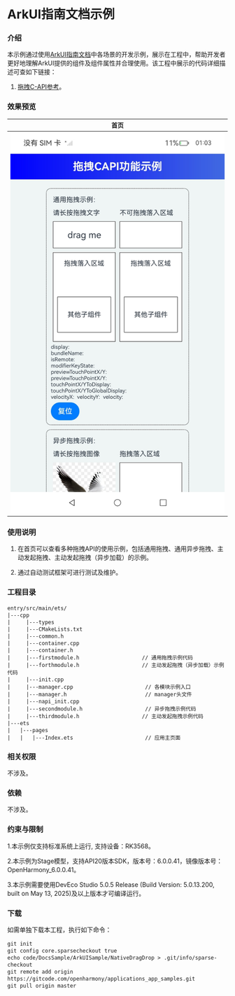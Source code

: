 # ArkUI指南文档示例

### 介绍

本示例通过使用[ArkUI指南文档](https://gitee.com/openharmony/docs/tree/master/zh-cn/application-dev/reference)中各场景的开发示例，展示在工程中，帮助开发者更好地理解ArkUI提供的组件及组件属性并合理使用。该工程中展示的代码详细描述可查如下链接：

1. [拖拽C-API参考](https://gitcode.com/openharmony/docs/blob/master/zh-cn/application-dev/reference/apis-arkui/capi-drag-and-drop-h.md)。
### 效果预览

| 首页                                 |
|------------------------------------|
| ![](screenshots/device/image1.jpg) |

### 使用说明

1. 在首页可以查看多种拖拽API的使用示例，包括通用拖拽、通用异步拖拽、主动发起拖拽、主动发起拖拽（异步加载）的示例。

2. 通过自动测试框架可进行测试及维护。

### 工程目录
```
entry/src/main/ets/
|---cpp
|     |---types
|     |---CMakeLists.txt
|     |---common.h
|     |---container.cpp
|     |---container.h
|     |---firstmodule.h                    // 通用拖拽示例代码
|     |---forthmodule.h                    // 主动发起拖拽（异步加载）示例代码
|     |---init.cpp
|     |---manager.cpp                       // 各模块示例入口
|     |---manager.h                         // manager头文件
|     |---napi_init.cpp
|     |---secondmodule.h                    // 异步拖拽示例代码
|     |---thirdmodule.h                    // 主动发起拖拽示例代码
|---ets
|   |---pages
|   |   |---Index.ets                       // 应用主页面
```

### 相关权限

不涉及。

### 依赖

不涉及。

### 约束与限制

1.本示例仅支持标准系统上运行, 支持设备：RK3568。

2.本示例为Stage模型，支持API20版本SDK，版本号：6.0.0.41，镜像版本号：OpenHarmony_6.0.0.41。

3.本示例需要使用DevEco Studio 5.0.5 Release (Build Version: 5.0.13.200, built on May 13, 2025)及以上版本才可编译运行。

### 下载

如需单独下载本工程，执行如下命令：

````
git init
git config core.sparsecheckout true
echo code/DocsSample/ArkUISample/NativeDragDrop > .git/info/sparse-checkout
git remote add origin https://gitcode.com/openharmony/applications_app_samples.git
git pull origin master
````